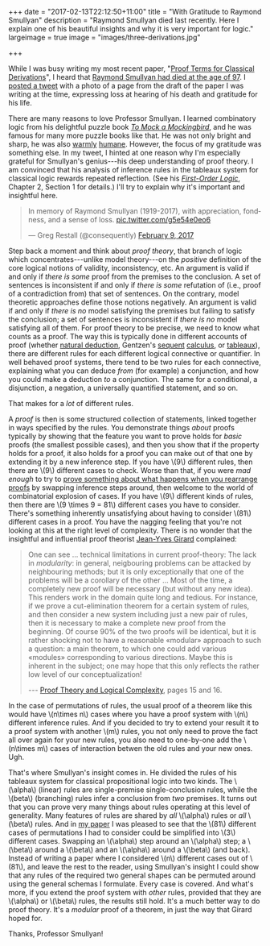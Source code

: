 +++
date = "2017-02-13T22:12:50+11:00"
title = "With Gratitude to Raymond Smullyan"
description = "Raymond Smullyan died last recently. Here I explain one of his beautiful insights and why it is very important for logic."
largeimage = true
image = "images/three-derivations.jpg"


+++

While I was busy writing my most recent paper, "[Proof Terms for Classical Derivations](http://consequently.org/writing/proof-terms-for-classical-derivations/)", I heard that [Raymond Smullyan had died at the age of 97](https://www.nytimes.com/2017/02/11/us/raymond-smullyan-dead-puzzle-creator.html?smid=tw-share). I [posted a tweet](https://t.co/g5e54e0eo6) with a photo of a page from the draft of the paper I was writing at the time, expressing loss at hearing of his death and gratitude for his life.

There are many reasons to love Professor Smullyan. I learned combinatory logic from his delightful puzzle book *[To Mock a Mockingbird](https://www.amazon.com/Mock-Mockingbird-Raymond-Smullyan/dp/0192801422/consequentlyorg)*, and he was famous for many more puzzle books like that. He was not only bright and sharp, he was also [warmly](https://www.amazon.com/Tao-Silent-Raymond-M-Smullyan/dp/0060674695/consequentlyorg) [humane](https://www.amazon.com/Who-Knows-Study-Religious-Consciousness/dp/0253215749/). However, the focus of my gratitude was something else. In my tweet, I hinted at one reason why I'm especially grateful for Smullyan's genius---his deep understanding of proof theory. I am convinced that his analysis of inference rules in the tableaux system for classical logic rewards repeated reflection. (See his *[First-Order Logic](https://www.amazon.com/First-Order-Logic-Dover-Books-Mathematics/dp/0486683702/consequentlyorg)*, Chapter 2, Section 1 for details.) I'll try to explain why it's important and insightful here.

<!--more-->

<blockquote class="twitter-tweet" data-lang="en"><p lang="en" dir="ltr">In memory of Raymond Smullyan (1919-2017), with appreciation, fondness, and a sense of loss. <a href="https://t.co/g5e54e0eo6">pic.twitter.com/g5e54e0eo6</a></p>&mdash; Greg Restall (@consequently) <a href="https://twitter.com/consequently/status/829517048346705921">February 9, 2017</a></blockquote> <script async src="//platform.twitter.com/widgets.js" charset="utf-8"></script>


Step back a moment and think about *proof theory*, that branch of logic which concentrates---unlike model theory---on the *positive* definition of the core logical notions of validity, inconsistency, etc. An argument is valid if and only if *there is some* proof from the premises to the conclusion. A set of sentences is inconsistent if and only if *there is some* refutation of (i.e., proof of a contradiction from) that set of sentences. On the contrary, model theoretic approaches define those notions negatively. An argument is valid if and only if *there is no* model satisfying the premises but failing to satisfy the conclusion; a set of sentences is inconsistent if *there is no* model satisfying all of them. For proof theory to be precise, we need to know what counts as a proof. The way this is typically done in different accounts of proof (whether [natural deduction](https://www.amazon.com/Natural-Deduction-Proof-Theoretical-Study-Mathematics/dp/0486446557/consequentlyorg), Gentzen's [sequent](https://www.amazon.com/Theory-Cambridge-Theoretical-Computer-Science/dp/0521779111/consequentlyorg) [calculus](https://www.amazon.com/Structural-Proof-Theory-Professor-Negri/dp/0521068428/consequentlyorg), or [tableaux](https://www.amazon.com/First-Order-Logic-Dover-Books-Mathematics/dp/0486683702/consequentlyorg)), there are different rules for each different logical connective or quantifier. In well behaved proof systems, there tend to be two rules for each connective, explaining what you can deduce *from* (for example) a conjunction, and how you could make a deduction *to* a conjunction. The same for a conditional, a disjunction, a negation, a universally quantified statement, and so on.

That makes for a *lot* of different rules.

A *proof* is then is some structured collection of statements, linked together in ways specified by the rules. You demonstrate things *about* proofs typically by showing that the feature you want to prove holds for *basic* proofs (the smallest possible cases), and then you show that if the property holds for a proof, it also holds for a proof you can make out of that one by extending it by a new inference step. If you have \\(9\\) different rules, then there are \\(9\\) different cases to check. Worse than that, if you were *mad enough* to try to [prove something about what happens when you rearrange proofs](http://consequently.org/writing/proof-terms-for-classical-derivations) by swapping inference steps around, then welcome to the world of combinatorial explosion of cases. If you have \\(9\\) different kinds of rules, then there are \\(9 \times 9 = 81\\) different cases you have to consider. There's something inherently unsatisfying about having to consider \\(81\\) different cases in a proof. You have the nagging feeling that you're not looking at this at the right level of complexity. There is no wonder that the insightful and influential proof theorist [Jean-Yves Girard](http://iml.univ-mrs.fr/~girard/Accueil.html) complained:

> One can see &hellip; technical limitations in current proof-theory: The lack in *modularity*: in general, neigbouring problems can be attacked by neighbouring methods; but it is only exceptionally that one of the problems will be a corollary of the other &hellip; Most of the time, a completely new proof will be necessary (but without any new idea).  This renders work in the domain quite long and tedious.  For instance, if we prove a cut-elimination theorem for a certain system of rules, and then consider a new system including just a new pair of rules, then it is necessary to make a complete new proof from the beginning.  Of course 90% of the two proofs will be identical, but it is rather shocking not to have a reasonable &laquo;modular&raquo; approach to such a question: a main theorem, to which one could add various &laquo;modules&raquo; corresponding to various directions.  Maybe this is inherent in the subject; one may hope that this only reflects the rather low level of our conceptualization! 
>
> --- [Proof Theory and Logical Complexity](https://www.amazon.com/Proof-Theory-Logical-Complexity-Studies/dp/0444987150/consequentlyorg), pages 15 and 16.

In the case of permutations of rules, the usual proof of a theorem like this would have \\(n\times n\\) cases where you have a proof system with \\(n\\) different inference rules. And if you decided to try to extend your result it to a proof system with another \\(m\\) rules, you not only need to prove the fact all over again for your new rules, you also need to one-by-one add the \\(n\times m\\) cases of interaction betwen the old rules and your new ones. Ugh.

That's where Smullyan's insight comes in. He divided the rules of his tableaux system for classical propositional logic into two kinds. The \\(\alpha\\) (linear) rules are single-premise single-conclusion rules, while the \\(beta\\) (branching) rules infer a conclusion from *two* premises.  It turns out that you can prove very many things about rules operating at this level of generality.  Many features of rules are shared by *all* \\(\alpha\\) rules or *all* \\(\beta\\) rules. And in [my paper](http://consequently.org/writing/proof-terms-for-classical-derivations) I was pleased to see that the \\(81\\) different cases of permutations I had to consider could be simplified into \\(3\\) different cases. Swapping an \\(\alpha\\) step around an \\(\alpha\\) step; a \\(\beta\\) around a \\(\beta\\) and an \\(\alpha\\) around a \\(\beta\\) (and back). Instead of writing a paper where I considered \\(n\\) different cases out of \\(81\\), and leave the rest to the reader, using Smullyan's insight I could show that any rules of the required two general shapes can be permuted around using the general schemas I formulate. Every case is covered. And what's more, if you extend the proof system with *other* rules, provided that they are \\(\alpha\\) or \\(\beta\\) rules, the results still hold.  It's a much better way to do proof theory. It's a *modular* proof of a theorem, in just the way that Girard hoped for.

Thanks, Professor Smullyan!